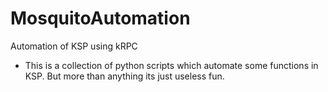 # MosquitoAutomation
Automation of KSP using kRPC

- This is a collection of python scripts which automate some functions in KSP. But more than anything its just useless fun.
